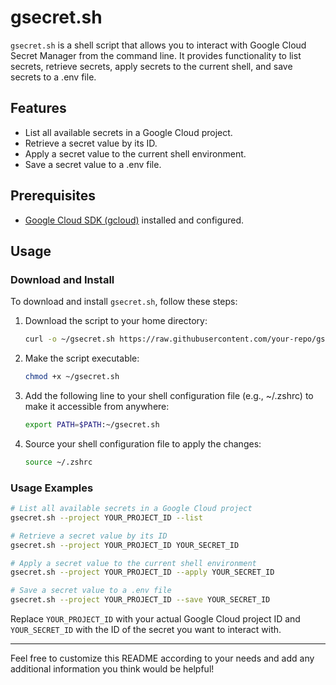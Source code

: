 # gsecret.sh

`gsecret.sh` is a shell script that allows you to interact with Google Cloud Secret Manager from the command line. It provides functionality to list secrets, retrieve secrets, apply secrets to the current shell, and save secrets to a .env file.

## Features

- List all available secrets in a Google Cloud project.
- Retrieve a secret value by its ID.
- Apply a secret value to the current shell environment.
- Save a secret value to a .env file.

## Prerequisites

- [Google Cloud SDK (gcloud)](https://cloud.google.com/sdk/docs/install) installed and configured.

## Usage

### Download and Install

To download and install `gsecret.sh`, follow these steps:

1. Download the script to your home directory:

   ```bash
   curl -o ~/gsecret.sh https://raw.githubusercontent.com/your-repo/gsecret.sh/main/gsecret.sh
   ```

2. Make the script executable:

   ```bash
   chmod +x ~/gsecret.sh
   ```

3. Add the following line to your shell configuration file (e.g., ~/.zshrc) to make it accessible from anywhere:

   ```bash
   export PATH=$PATH:~/gsecret.sh
   ```

4. Source your shell configuration file to apply the changes:

   ```bash
   source ~/.zshrc
   ```

### Usage Examples

```bash
# List all available secrets in a Google Cloud project
gsecret.sh --project YOUR_PROJECT_ID --list

# Retrieve a secret value by its ID
gsecret.sh --project YOUR_PROJECT_ID YOUR_SECRET_ID

# Apply a secret value to the current shell environment
gsecret.sh --project YOUR_PROJECT_ID --apply YOUR_SECRET_ID

# Save a secret value to a .env file
gsecret.sh --project YOUR_PROJECT_ID --save YOUR_SECRET_ID
```

Replace `YOUR_PROJECT_ID` with your actual Google Cloud project ID and `YOUR_SECRET_ID` with the ID of the secret you want to interact with.

---

Feel free to customize this README according to your needs and add any additional information you think would be helpful!
